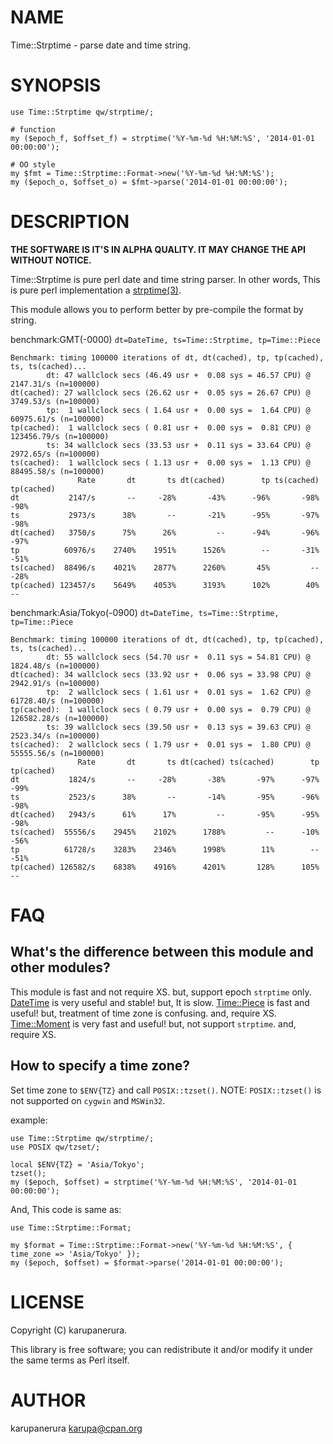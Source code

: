 # NAME

Time::Strptime - parse date and time string.

# SYNOPSIS

    use Time::Strptime qw/strptime/;

    # function
    my ($epoch_f, $offset_f) = strptime('%Y-%m-%d %H:%M:%S', '2014-01-01 00:00:00');

    # OO style
    my $fmt = Time::Strptime::Format->new('%Y-%m-%d %H:%M:%S');
    my ($epoch_o, $offset_o) = $fmt->parse('2014-01-01 00:00:00');

# DESCRIPTION

__THE SOFTWARE IS IT'S IN ALPHA QUALITY. IT MAY CHANGE THE API WITHOUT NOTICE.__

Time::Strptime is pure perl date and time string parser.
In other words, This is pure perl implementation a [strptime(3)](http://man.he.net/man3/strptime).

This module allows you to perform better by pre-compile the format by string.

benchmark:GMT(-0000) `dt=DateTime, ts=Time::Strptime, tp=Time::Piece`

    Benchmark: timing 100000 iterations of dt, dt(cached), tp, tp(cached), ts, ts(cached)...
            dt: 47 wallclock secs (46.49 usr +  0.08 sys = 46.57 CPU) @ 2147.31/s (n=100000)
    dt(cached): 27 wallclock secs (26.62 usr +  0.05 sys = 26.67 CPU) @ 3749.53/s (n=100000)
            tp:  1 wallclock secs ( 1.64 usr +  0.00 sys =  1.64 CPU) @ 60975.61/s (n=100000)
    tp(cached):  1 wallclock secs ( 0.81 usr +  0.00 sys =  0.81 CPU) @ 123456.79/s (n=100000)
            ts: 34 wallclock secs (33.53 usr +  0.11 sys = 33.64 CPU) @ 2972.65/s (n=100000)
    ts(cached):  1 wallclock secs ( 1.13 usr +  0.00 sys =  1.13 CPU) @ 88495.58/s (n=100000)
                   Rate       dt       ts dt(cached)        tp ts(cached) tp(cached)
    dt           2147/s       --     -28%       -43%      -96%       -98%       -98%
    ts           2973/s      38%       --       -21%      -95%       -97%       -98%
    dt(cached)   3750/s      75%      26%         --      -94%       -96%       -97%
    tp          60976/s    2740%    1951%      1526%        --       -31%       -51%
    ts(cached)  88496/s    4021%    2877%      2260%       45%         --       -28%
    tp(cached) 123457/s    5649%    4053%      3193%      102%        40%         --

benchmark:Asia/Tokyo(-0900) `dt=DateTime, ts=Time::Strptime, tp=Time::Piece`

    Benchmark: timing 100000 iterations of dt, dt(cached), tp, tp(cached), ts, ts(cached)...
            dt: 55 wallclock secs (54.70 usr +  0.11 sys = 54.81 CPU) @ 1824.48/s (n=100000)
    dt(cached): 34 wallclock secs (33.92 usr +  0.06 sys = 33.98 CPU) @ 2942.91/s (n=100000)
            tp:  2 wallclock secs ( 1.61 usr +  0.01 sys =  1.62 CPU) @ 61728.40/s (n=100000)
    tp(cached):  1 wallclock secs ( 0.79 usr +  0.00 sys =  0.79 CPU) @ 126582.28/s (n=100000)
            ts: 39 wallclock secs (39.50 usr +  0.13 sys = 39.63 CPU) @ 2523.34/s (n=100000)
    ts(cached):  2 wallclock secs ( 1.79 usr +  0.01 sys =  1.80 CPU) @ 55555.56/s (n=100000)
                   Rate       dt       ts dt(cached) ts(cached)        tp tp(cached)
    dt           1824/s       --     -28%       -38%       -97%      -97%       -99%
    ts           2523/s      38%       --       -14%       -95%      -96%       -98%
    dt(cached)   2943/s      61%      17%         --       -95%      -95%       -98%
    ts(cached)  55556/s    2945%    2102%      1788%         --      -10%       -56%
    tp          61728/s    3283%    2346%      1998%        11%        --       -51%
    tp(cached) 126582/s    6838%    4916%      4201%       128%      105%         --

# FAQ

## What's the difference between this module and other modules?

This module is fast and not require XS. but, support epoch `strptime` only.
[DateTime](https://metacpan.org/pod/DateTime) is very useful and stable! but, It is slow.
[Time::Piece](https://metacpan.org/pod/Time::Piece) is fast and useful! but, treatment of time zone is confusing. and, require XS.
[Time::Moment](https://metacpan.org/pod/Time::Moment) is very fast and useful! but, not support `strptime`. and, require XS.

## How to specify a time zone?

Set time zone to `$ENV{TZ}` and call `POSIX::tzset()`.
NOTE: `POSIX::tzset()` is not supported on `cygwin` and `MSWin32`.

example:

    use Time::Strptime qw/strptime/;
    use POSIX qw/tzset/;

    local $ENV{TZ} = 'Asia/Tokyo';
    tzset();
    my ($epoch, $offset) = strptime('%Y-%m-%d %H:%M:%S', '2014-01-01 00:00:00');

And, This code is same as:

    use Time::Strptime::Format;

    my $format = Time::Strptime::Format->new('%Y-%m-%d %H:%M:%S', { time_zone => 'Asia/Tokyo' });
    my ($epoch, $offset) = $format->parse('2014-01-01 00:00:00');

# LICENSE

Copyright (C) karupanerura.

This library is free software; you can redistribute it and/or modify
it under the same terms as Perl itself.

# AUTHOR

karupanerura <karupa@cpan.org>
